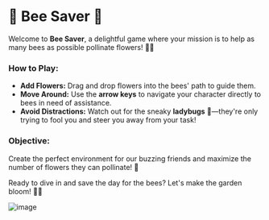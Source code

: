 # 🌸 **Bee Saver** 🐝

Welcome to **Bee Saver**, a delightful game where your mission is to help as many bees as possible pollinate flowers! 🌻✨

### **How to Play:**
- **Add Flowers:** Drag and drop flowers into the bees' path to guide them.
- **Move Around:** Use the **arrow keys** to navigate your character directly to bees in need of assistance.
- **Avoid Distractions:** Watch out for the sneaky **ladybugs** 🐞—they're only trying to fool you and steer you away from your task!

### **Objective:**
Create the perfect environment for our buzzing friends and maximize the number of flowers they can pollinate! 🌼

Ready to dive in and save the day for the bees? Let's make the garden bloom! 🌺🐝


![image](https://github.com/user-attachments/assets/1545fff6-3267-4531-a247-c11abb7a7954)
